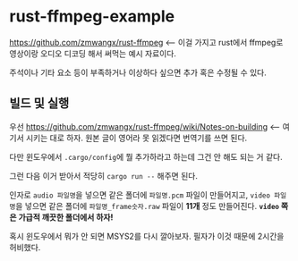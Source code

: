 # rust-ffmpeg-example

<https://github.com/zmwangx/rust-ffmpeg> <-- 이걸 가지고 rust에서 ffmpeg로 영상이랑 오디오 디코딩 해서 써먹는 예시 자료이다.

주석이나 기타 요소 등이 부족하거나 이상하다 싶으면 추가 혹은 수정될 수 있다.

## 빌드 및 실행

우선 <https://github.com/zmwangx/rust-ffmpeg/wiki/Notes-on-building> <-- 여기서 시키는 대로 하자. 원본 글이 영어라 못 읽겠다면 번역기를 쓰면 된다.

다만 윈도우에서 `.cargo/config`에 뭘 추가하라고 하는데 그건 안 해도 되는 거 같다.

그런 다음 이거 받아서 적당히 `cargo run --` 해주면 된다.

인자로 `audio 파일명`을 넣으면 같은 폴더에 `파일명.pcm` 파일이 만들어지고, `video 파일명`을 넣으면 같은 폴더에 `파일명_frame숫자.raw` 파일이 **11개** 정도 만들어진다. **`video` 쪽은 가급적 깨끗한 폴더에서 하자!**

혹시 윈도우에서 뭐가 안 되면 MSYS2를 다시 깔아보자. 필자가 이것 때문에 2시간을 허비했다.